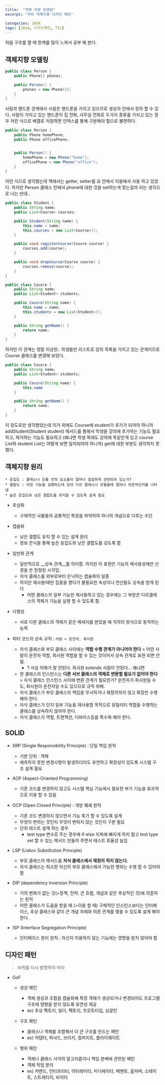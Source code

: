 ```yaml
---
title:  "객체 지향 모델링"
excerpt: "자바 객체지향 디자인 패턴"

categories: JAVA
tags: [JAVA, 디자인패턴, TIL]
---
```


처음 구조를 짤 때 한계를 많이 느껴서 공부 해 본다. 


## 객체지향 모델링

``` java
public class Person {
	public Phone[] phones;

	public Person() {
		phones = new Phone[2];
	}	
}
```

사람과 핸드폰 관계에서 사람은 핸드폰을 가지고 있으므로 생성자 안에서 정의 할 수 있다. 
사람이 가지고 있는 핸드폰이 집 전화, 사무실 전화로 두가지 종류를 가지고 있는 경우 저런 식으로 배열로 저장하면 인덱스를 통해 구분해야 함으로 불편하다.


``` java
public class Person {
	public Phone homePhone;
	public Phone officePhone;


	public Person() {
		homePhone = new Phone("home");
		officePhone = new Phone("office");
	}	
}
```

이런 식으로 생각했는데 책에서는 getter, setter를 요 안에서 이용해서 사용 하고 있었다. 
하지만 Person 클래스 안에서 phone에 대한 것을 set하는게 맞는걸까 라는 생각으로 나는 반대..


``` java
public class Student {
	public String name;
	public List<Course> courses;

	public Student(String name) {
		this.name = name;
		this.courses = new List<Course>();
	}

	public void registerCourse(Cousre course) {
		courses.add(course);
	}

	public void dropCourse(Course course) {
		courses.remove(course);
	}
}

public class Cousre {
	public String name;
	public List<Student> students;

	public Cousre(String name) {
		this.name = name;
		this.students = new List<Student>();
	}

	public String getName() {
		return name;
	}
}
```

하지만 이 관계는 정말 이상한.. 학생들만 리스트로 강의 목록을 가지고 있는 관계이므로 Course 클래스를 변경해 보았다.

``` java
public class Cousre {
	public String name;
	public List<Student> students;

	public Cousre(String name) {
		this.name 
	}

	public String getName() {
		return name;
	}
}
```

이 정도로만 생각했었는데 이거 외에도 Course에 student가 추가가 되어야 하니까 addStudent(Student student) 메서드를 통해서 학생을 강의에 추가하는 기능도 필요하고, 제거하는 기능도 필요하고 (왜냐면 학생 쪽에도 강의에 똑같은게 있고 course List와 student List는 어떻게 보면 일치되어야 하니까) get에 대한 부분도 생각하지 못했다.


## 객체지향 원리

	* 응집도 : 클래스나 모듈 안의 요소들이 얼마나 밀접하게 관련되어 있는가?
	* 결합도 : 어떤 기능을 실행하는데 있어 다르 클래스나 모듈들에 얼마나 의존적인지를 나타냄
	* 높은 응집도와 낮은 결합도를 유지할 수 있도록 설계 필요

* 추상화
	* 구체적인 사물들의 공통적인 특징을 파악하여 하나의 개념으로 다루는 수단

* 캡슐화
	* 낮은 결합도 유지 할 수 있는 설계 원리
	* 정보 은닉을 통해 높은 응집도와 낮은 결합도를 갖도록 함

* 일반화 관계
	* 일반적으로 __상속 관계__를 의미함. 하지만 이 표현은 기능의 재사용성에만 신경을 쓴 한정된 시각임.
	* 자식 클래스를 외부로부터 은닉하는 캡슐화의 일종
	* 하지만 재사용!에만 집중을 했다가 불필요한 속성이나 연산들도 상속을 받게 된다
		* 어떤 클래스의 일부 기능만 재사용하고 있는 경우에는 그 부분은 다르클래스의 객체가 기능을 실행 할 수 있도록 함. 

* 다형성
	* 서로 다른 클래스의 객체가 같은 메세지를 받았을 때 각자의 방식으로 동작하는 능력

* 피터 코드의 상속 규칙 : `사람 < 운전자, 회사원`
	* 자식 클래스와 부모 클래스 사이에는 __역할 수행 관계가 아니어야 한다__ > 어떤 사람이 운전자 역할, 회사원 역할을 할 수 있는 것이어서 상속 관계로 표현 되면 안됨.
		* ? 사실 이해가 잘 안된다. 회사원 extends 사람이 안된다... 왜냐면 
	* 한 클래스의 인스턴스는 __다른 서브 클래스의 객체로 변환할 필요가 없어야 한다__ > 자식 클래스 인스턴스 사이에 변환 관계가 필요한가? 운전자가 회사원일 수도, 회사원이 운전자일 수도 있으므로 규칙 위배.
	* 자식 클래스가 부모 클래스의 책임을 무시하거나 재정의하지 않고 확장만 수행해야 한다.
	* 자식 클래스가 단지 일부 기능을 재사용할 목적으로 유틸리티 역할을 수행하는 클래스를 상속하지 않아야 한다.
	* 자식 클래스가 역할, 트랜잭션, 디바이스등을 특수화 해야 한다. 


## SOLID

* SRP (Single Responsibility Principle) : 단일 책임 원칙
	* 기본 단위 : 객체
	* 예측하지 못한 변경사항이 발생하더라도 유연하고 확장성이 있도록 시스템 구조 설계 필요

* AOP (Aspect-Oriented Programming) 
	* 기존 코드를 변경하지 않고도 시스템 핵심 기능에서 필요한 부가 기능을 효과적으로 이용 할 수 있음

* OCP (Open Closed Principle) : 개방 폐쇄 원칙
	* 기존 코드 변경하지 않으면서 기능 축가 할 수 있도록 설계 
	* 무엇이 변하는 것인지 무엇이 변하지 않는 것인지 구분 필요
	* 단위 테스트 설계 하는 경우
		* test type 변수로 주는 경우에 if-else 지옥에 빠지게 하지 말고 test type set 할 수 있는 메서드 만들어 주면서 테스트 효율성 높임 

* LSP (Liskov Substitution Principle)
	* 부모 클래스의 메서드를 __자식 클래스에서 재정의 하지 않는다.__
	*  자식 클래스는 최소한 자신의 부모 클래스에서 가능한 행위는 수행 할 수 있어야 함 

* DIP (dependency Inversion Principle) 
	* 거의 변화가 없는 것(=정책, 전략, 큰 흐름, 개념과 같은 추상적인 것)에 의존하는 원칙 
	* 어떤 클래스가 도움을 받을 때 (=이용 할 때) 구체적인 인스턴스보다는 인터페이스, 추상 클래스와 같이 큰 개념 자체와 의존 관계를 맺을 수 있도록 설계 해야 한다. 

* ISP (Interface Segregation Principle) 
	*  인터페이스 분리 원칙 : 자신이 이용하지 않는 기능에는 영향을 받지 않아야 함

## 디자인 패턴
> 바퀴를 다시 발명하지 마라

* GoF 
	* 생성 패턴
		* 객체 생성과 조합을 캡슐화해 특정 객체가 생성되거나 변경되어도 프로그램 구조에 영향을 받지 않도록 유연성 제공
		* ex) 추상 팩토리, 빌더, 팩토리, 프로토타입, 싱글턴
		
	* 구조 패턴
		* 클래스나 객체를 조합해서 더 큰 구조를 만드는 패턴
		* ex) 어댑터, 퍼사드, 브리지, 컴퍼지트, 플라이웨이트
		
	* 행위 패턴
		* 객체나 클래스 사이의 알고리즘이나 책임 분배에 관련된 패턴
		* 객체 작업 분리
		* ex) 커맨드, 인터프리터, 이터레이터, 미디에이터, 메멘토, 옵저버, 스테이트, 스트래티지, 비지터 

